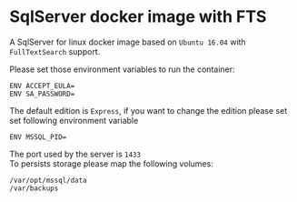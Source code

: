 # SqlServer docker image with FTS

A SqlServer for linux docker image based on `Ubuntu 16.04` with `FullTextSearch` support.

Please set those environment variables to run the container:

```
ENV ACCEPT_EULA=
ENV SA_PASSWORD=
```

The default edition is `Express`, if you want to change the edition please set set following environment variable

```
ENV MSSQL_PID=
```

The port used by the server is `1433`  
To persists storage please map the following volumes:

```
/var/opt/mssql/data
/var/backups
```